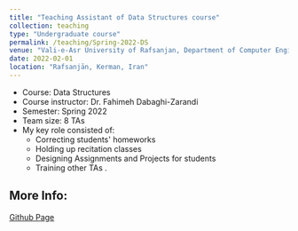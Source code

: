 ```yaml
---
title: "Teaching Assistant of Data Structures course"
collection: teaching
type: "Undergraduate course"
permalink: /teaching/Spring-2022-DS
venue: "Vali-e-Asr University of Rafsanjan, Department of Computer Engineering"
date: 2022-02-01
location: "Rafsanjān, Kerman, Iran"
---
```


- Course: Data Structures
- Course instructor: Dr. Fahimeh Dabaghi-Zarandi
- Semester: Spring 2022
- Team size: 8 TAs
- My key role consisted of:
  - Correcting students' homeworks
  - Holding up recitation classes
  - Designing Assignments and Projects for students
  - Training other TAs .

## More Info:
[Github Page](https://github.com/VRU-CE/Data_Structures-4002)
